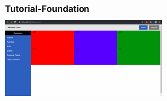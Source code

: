 # Tutorial-Foundation
![alt text](https://github.com/Briuor/Tutorial-Foundation/blob/screenshots/screenshots/5.png)
